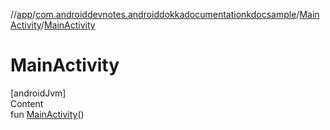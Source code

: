 //[app](../../../index.md)/[com.androiddevnotes.androiddokkadocumentationkdocsample](../index.md)/[MainActivity](index.md)/[MainActivity](-main-activity.md)



# MainActivity  
[androidJvm]  
Content  
fun [MainActivity](-main-activity.md)()  




